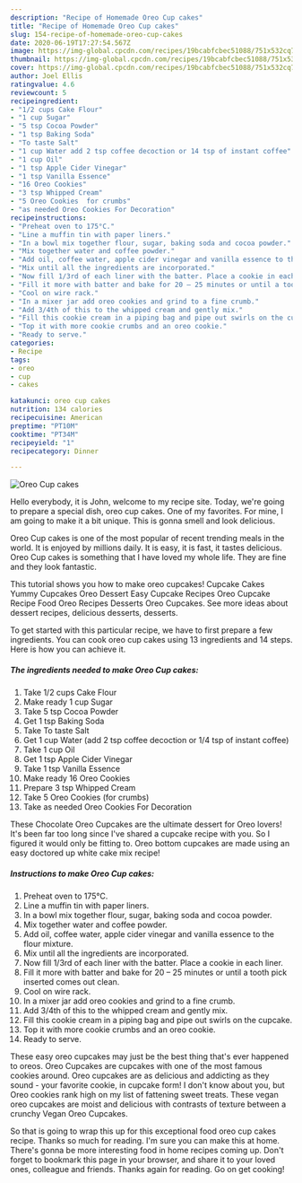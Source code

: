 ```yaml
---
description: "Recipe of Homemade Oreo Cup cakes"
title: "Recipe of Homemade Oreo Cup cakes"
slug: 154-recipe-of-homemade-oreo-cup-cakes
date: 2020-06-19T17:27:54.567Z
image: https://img-global.cpcdn.com/recipes/19bcabfcbec51088/751x532cq70/oreo-cup-cakes-recipe-main-photo.jpg
thumbnail: https://img-global.cpcdn.com/recipes/19bcabfcbec51088/751x532cq70/oreo-cup-cakes-recipe-main-photo.jpg
cover: https://img-global.cpcdn.com/recipes/19bcabfcbec51088/751x532cq70/oreo-cup-cakes-recipe-main-photo.jpg
author: Joel Ellis
ratingvalue: 4.6
reviewcount: 5
recipeingredient:
- "1/2 cups Cake Flour"
- "1 cup Sugar"
- "5 tsp Cocoa Powder"
- "1 tsp Baking Soda"
- "To taste Salt"
- "1 cup Water add 2 tsp coffee decoction or 14 tsp of instant coffee"
- "1 cup Oil"
- "1 tsp Apple Cider Vinegar"
- "1 tsp Vanilla Essence"
- "16 Oreo Cookies"
- "3 tsp Whipped Cream"
- "5 Oreo Cookies  for crumbs"
- "as needed Oreo Cookies For Decoration"
recipeinstructions:
- "Preheat oven to 175°C."
- "Line a muffin tin with paper liners."
- "In a bowl mix together flour, sugar, baking soda and cocoa powder."
- "Mix together water and coffee powder."
- "Add oil, coffee water, apple cider vinegar and vanilla essence to the flour mixture."
- "Mix until all the ingredients are incorporated."
- "Now fill 1/3rd of each liner with the batter. Place a cookie in each liner."
- "Fill it more with batter and bake for 20 – 25 minutes or until a tooth pick inserted comes out clean."
- "Cool on wire rack."
- "In a mixer jar add oreo cookies and grind to a fine crumb."
- "Add 3/4th of this to the whipped cream and gently mix."
- "Fill this cookie cream in a piping bag and pipe out swirls on the cupcake."
- "Top it with more cookie crumbs and an oreo cookie."
- "Ready to serve."
categories:
- Recipe
tags:
- oreo
- cup
- cakes

katakunci: oreo cup cakes 
nutrition: 134 calories
recipecuisine: American
preptime: "PT10M"
cooktime: "PT34M"
recipeyield: "1"
recipecategory: Dinner

---
```



![Oreo Cup cakes](https://img-global.cpcdn.com/recipes/19bcabfcbec51088/751x532cq70/oreo-cup-cakes-recipe-main-photo.jpg)

Hello everybody, it is John, welcome to my recipe site. Today, we're going to prepare a special dish, oreo cup cakes. One of my favorites. For mine, I am going to make it a bit unique. This is gonna smell and look delicious.

Oreo Cup cakes is one of the most popular of recent trending meals in the world. It is enjoyed by millions daily. It is easy, it is fast, it tastes delicious. Oreo Cup cakes is something that I have loved my whole life. They are fine and they look fantastic.

This tutorial shows you how to make oreo cupcakes! Cupcake Cakes Yummy Cupcakes Oreo Dessert Easy Cupcake Recipes Oreo Cupcake Recipe Food Oreo Recipes Desserts Oreo Cupcakes. See more ideas about dessert recipes, delicious desserts, desserts.


To get started with this particular recipe, we have to first prepare a few ingredients. You can cook oreo cup cakes using 13 ingredients and 14 steps. Here is how you can achieve it.

<!--inarticleads1-->

##### The ingredients needed to make Oreo Cup cakes:

1. Take 1/2 cups Cake Flour
1. Make ready 1 cup Sugar
1. Take 5 tsp Cocoa Powder
1. Get 1 tsp Baking Soda
1. Take To taste Salt
1. Get 1 cup Water (add 2 tsp coffee decoction or 1/4 tsp of instant coffee)
1. Take 1 cup Oil
1. Get 1 tsp Apple Cider Vinegar
1. Take 1 tsp Vanilla Essence
1. Make ready 16 Oreo Cookies
1. Prepare 3 tsp Whipped Cream
1. Take 5 Oreo Cookies  (for crumbs)
1. Take as needed Oreo Cookies For Decoration


These Chocolate Oreo Cupcakes are the ultimate dessert for Oreo lovers! It&#39;s been far too long since I&#39;ve shared a cupcake recipe with you. So I figured it would only be fitting to. Oreo bottom cupcakes are made using an easy doctored up white cake mix recipe! 

<!--inarticleads2-->

##### Instructions to make Oreo Cup cakes:

1. Preheat oven to 175°C.
1. Line a muffin tin with paper liners.
1. In a bowl mix together flour, sugar, baking soda and cocoa powder.
1. Mix together water and coffee powder.
1. Add oil, coffee water, apple cider vinegar and vanilla essence to the flour mixture.
1. Mix until all the ingredients are incorporated.
1. Now fill 1/3rd of each liner with the batter. Place a cookie in each liner.
1. Fill it more with batter and bake for 20 – 25 minutes or until a tooth pick inserted comes out clean.
1. Cool on wire rack.
1. In a mixer jar add oreo cookies and grind to a fine crumb.
1. Add 3/4th of this to the whipped cream and gently mix.
1. Fill this cookie cream in a piping bag and pipe out swirls on the cupcake.
1. Top it with more cookie crumbs and an oreo cookie.
1. Ready to serve.


These easy oreo cupcakes may just be the best thing that&#39;s ever happened to oreos. Oreo Cupcakes are cupcakes with one of the most famous cookies around. Oreo cupcakes are as delicious and addicting as they sound - your favorite cookie, in cupcake form! I don&#39;t know about you, but Oreo cookies rank high on my list of fattening sweet treats. These vegan oreo cupcakes are moist and delicious with contrasts of texture between a crunchy Vegan Oreo Cupcakes. 

So that is going to wrap this up for this exceptional food oreo cup cakes recipe. Thanks so much for reading. I'm sure you can make this at home. There's gonna be more interesting food in home recipes coming up. Don't forget to bookmark this page in your browser, and share it to your loved ones, colleague and friends. Thanks again for reading. Go on get cooking!
